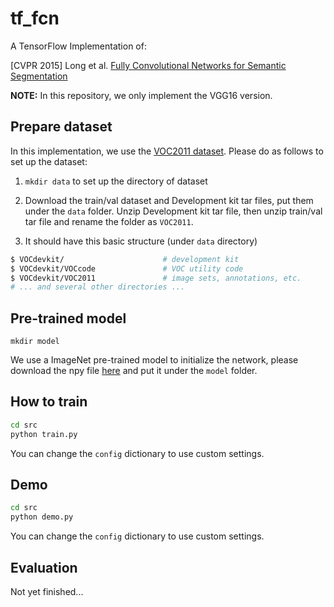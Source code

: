 # tf_fcn

A TensorFlow Implementation of:

[CVPR 2015] Long et al. [Fully Convolutional Networks for Semantic Segmentation](https://people.eecs.berkeley.edu/~jonlong/long_shelhamer_fcn.pdf)

**NOTE:** In this repository, we only implement the VGG16 version.


## Prepare dataset

In this implementation, we use the [VOC2011 dataset](http://host.robots.ox.ac.uk/pascal/VOC/voc2011/). Please do as follows to set up the dataset:

1. `mkdir data` to set up the directory of dataset

2. Download the train/val dataset and Development kit tar files, put them under the `data` folder. Unzip Development kit tar file, then unzip train/val tar file and rename the folder as `VOC2011`.

3. It should have this basic structure (under `data` directory)

```bash
$ VOCdevkit/                      # development kit
$ VOCdevkit/VOCcode               # VOC utility code
$ VOCdevkit/VOC2011               # image sets, annotations, etc.
# ... and several other directories ...
```


## Pre-trained model

`mkdir model`

We use a ImageNet pre-trained model to initialize the network, please download the npy file [here](https://drive.google.com/file/d/0B2SnTpv8L4iLRTFZb0FWenRJTlU/view?usp=sharing) and put it under the `model` folder.


## How to train

```bash
cd src
python train.py
```

You can change the `config` dictionary to use custom settings.


## Demo

```bash
cd src
python demo.py
```

You can change the `config` dictionary to use custom settings.


## Evaluation

Not yet finished...